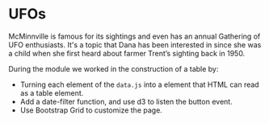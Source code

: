 # UFOs
McMinnville is famous for its sightings and even has an annual Gathering of UFO enthusiasts. It's a topic that Dana has been interested in since she was a child when she first heard about farmer Trent’s sighting back in 1950.

During the module we worked in the construction of a table by:
* Turning each element of the `data.js` into a element that HTML can read as a table element.
* Add a date-filter function, and use d3 to listen the button event.
*  Use Bootstrap Grid to customize the page.

